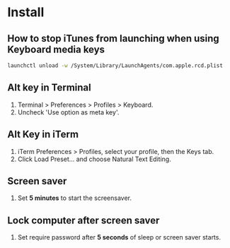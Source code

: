 # Install

## How to stop iTunes from launching when using Keyboard media keys

```bash
launchctl unload -w /System/Library/LaunchAgents/com.apple.rcd.plist
```

## Alt key in Terminal

1. Terminal > Preferences > Profiles > Keyboard.
2. Uncheck 'Use option as meta key'.

## Alt Key in iTerm
1. iTerm Preferences > Profiles, select your profile, then the Keys tab.
1. Click Load Preset... and choose Natural Text Editing.

## Screen saver
1. Set **5 minutes** to start the screensaver.

## Lock computer after screen saver
1. Set require password after **5 seconds** of sleep or screen saver starts.
